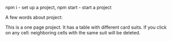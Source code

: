 npm i - set up a project,
npm start - start a project

A few words about project:

This is a one page project.
It has a table with different card suits.
If you click on any cell:
neighboring cells with the same suit will be deleted.